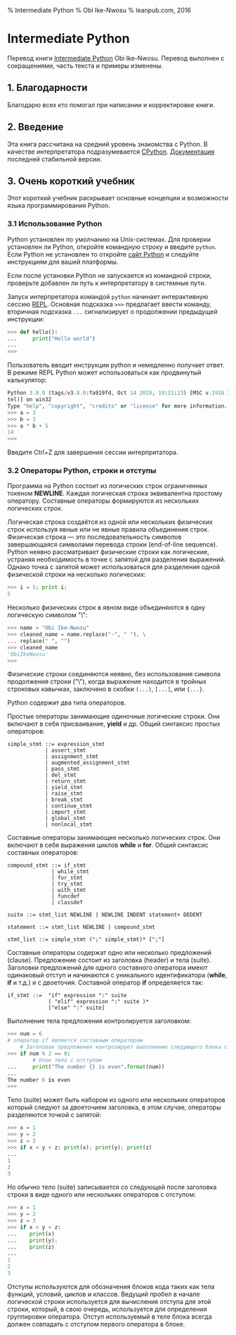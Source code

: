 % Intermediate Python
% Obi Ike-Nwosu
% leanpub.com, 2016

# Intermediate Python

Перевод книги [Intermediate Python](https://leanpub.com/intermediatepython) Obi Ike-Nwosu. Перевод выполнен с сокращениями, часть текста и примеры изменены.

## 1. Благодарности

Благодарю всех кто помогал при написании и корректировке книги. 

## 2. Введение

Эта книга рассчитана на средний уровень знакомства с Python. В качестве интерпретатора подразумевается [CPython](https://www.python.org/). [Документация](https://docs.python.org/3/reference/index.html) последней стабильной версии.

## 3. Очень короткий учебник

Этот короткий учебник раскрывает основные концепции и возможности языка программирования Python.

### 3.1 Использование Python

Python установлен по умолчанию на Unix-системах. Для проверки установлен ли Python, откройте командную строку и введите `python`. Если Python не установлен то откройте [сайт Python](https://www.python.org/) и следуйте инструкциям для вашей платформы.

Если после установки Python не запускается из командной строки, проверьте добавлен ли путь к интерпретатору в системные пути.

Запуск интерпретатора командой `python` начинает интерактивную сессию [REPL](https://ru.wikipedia.org/wiki/REPL). Основная подсказка `>>>` предлагает ввести команду, вторичная подсказка `...` сигнализирует о продолжении предыдущей инструкции:

```python
>>> def hello():
...     print("Hello world")
...
>>>
```

Пользователь вводит инструкции python и немедленно получает ответ. В режиме REPL Python может использоваться как продвинутый калькулятор:

```python
Python 3.8.0 (tags/v3.8.0:fa919fd, Oct 14 2019, 19:21:23) [MSC v.1916 32 bit (In
tel)] on win32
Type "help", "copyright", "credits" or "license" for more information.
>>> a = 3
>>> b = 3
>>> a * b + 5
14
>>>
```

Введите Ctrl+Z для завершения сессии интерпритатора.

### 3.2 Операторы Python, строки и отступы

Программа на Python состоит из логических строк ограниченных токеном **NEWLINE**. Каждая логическая строка эквивалентна простому оператору. Составные операторы формируются из нескольких логических строк.

Логическая строка создаётся из одной или нескольких физических строк используя явные или не явные правила объединения строк. Физическая строка — это последовательность символов завершающаяся символами перевода строки (end-of-line sequence). Python неявно рассматривает физические строки как логические, устраняя необходимость в точке с запятой для разделения выражений. Однако точка с запятой может использоваться для разделения одной физической строки на несколько логических:

```Python
>>> i = 5; print i;
5
```

Несколько физических строк в явном виде объединяются в одну логическую символом "\\":

```Python
>>> name = "Obi Ike-Nwosu"
>>> cleaned_name = name.replace("-", " "). \
... replace(" ", "")
>>> cleaned_name
'ObiIkeNwosu'
>>>
```

Физические строки соединяются неявно, без использования символа продолжения строки ("\\"), когда выражение находится в тройных строковых кавычках, заключено в скобки `(...)`, `[...]`, или `{...}`.

Python содержит два типа операторов.

Простые операторы занимающие одиночные логические строки. Они включают в себя присваивание, **yield** и др. Общий синтаксис простых операторов:

```
simple_stmt ::= expression_stmt
            | assert_stmt
            | assignment_stmt
            | augmented_assignment_stmt
            | pass_stmt
            | del_stmt
            | return_stmt
            | yield_stmt
            | raise_stmt
            | break_stmt
            | continue_stmt
            | import_stmt
            | global_stmt
            | nonlocal_stmt
```

Составные операторы занимающие несколько логических строк. Они включают в себя выражения циклов **while** и **for**. Общий синтаксис составных операторов:

```
compound_stmt ::= if_stmt
              | while_stmt
              | for_stmt
              | try_stmt
              | with_stmt
              | funcdef
              | classdef

suite ::= stmt_list NEWLINE | NEWLINE INDENT statement+ DEDENT

statement ::= stmt_list NEWLINE | compound_stmt

stmt_list ::= simple_stmt (";" simple_stmt)* [";"]
```

Составные операторы содержат одно или несколько предложений (clause). Предложение состоит из заголовка (header) и тела (suite). Заголовки предложений для одного составного оператора имеют одинаковый отступ и начинаются с уникального идентификатора (**while**, **if** и т.д.) и с двоеточия. Составной оператор **if** определяется так:

```
if_stmt ::=  "if" expression ":" suite
             ( "elif" expression ":" suite )*
             ["else" ":" suite]
```

Выполнение тела предложения контролируется заголовком:

```Python
>>> num = 6
# оператор if является составным оператором
    # Заголовок предложения контролирует выполнение следующего блока с отступом
>>> if num % 2 == 0:
        # блок тела с отступом
...     print("The number {} is even".format(num))
...
The number 6 is even
>>>
```

Тело (suite) может быть набором из одного или нескольких операторов который следуют за двоеточием заголовка, в этом случае, операторы разделяются точкой с запятой:

```Python
>>> x = 1
>>> y = 2
>>> z = 3
>>> if x < y < z: print(x); print(y); print(z)
...
1
2
3
```

Но обычно тело (suite) записывается со следующей после заголовка строки в виде одного или нескольких операторов с отступом:

```Python
>>> x = 1
>>> y = 2
>>> z = 3
>>> if x < y < z:
...    print(x)
...    print(y);
...    print(z)
...
1
2
3
```

Отступы используются для обозначения блоков кода таких как тела функций, условий, циклов и классов. Ведущий пробел в начале логической строки используется для вычисления отступа для этой строки, который, в свою очередь, используется для определения группировки оператора. Отступ используемый в теле блока всегда должен совпадать с отступом первого оператора в блоке.

